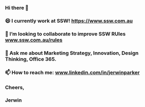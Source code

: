 ### Hi there 👋


### 😄 I currently work at SSW! https://www.ssw.com.au 
### 👯 I’m looking to collaborate to improve SSW RUles www.ssw.com.au/rules 
### 💬 Ask me about Marketing Strategy, Innovation, Design Thinking, Office 365.
### 📫 How to reach me: www.linkedin.com/in/jerwinparker 

### Cheers, 
### Jerwin
